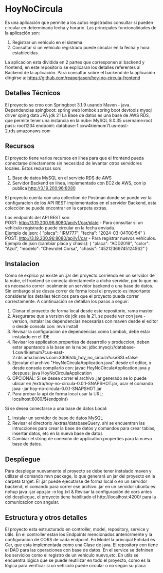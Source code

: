 # HoyNoCircula

Es una aplicación que permite a los autos registrados consultar si pueden circular en determinada fecha y horario.
Las principales funcionalidades de la aplicación son:
  1) Registrar un vehiculo en el sistema.
  2) Consultar si un vehículo registrado puede circular en la fecha y hora establecidas.

La aplicacion esta dividida en 2 partes que corresponen al backend y frontend, en este repositorio se explicaran los detalles referentes al Backend de la aplicación.
Para consultar sobre el backend de la aplicación dirigirse a: https://github.com/reaperjason/hoy-no-circula-frontend

## Detalles Técnicos

El proyecto se creo con Springboot 3.1.9 usando Maven - java.
Dependencias spingboot:
  spring web
  lombok
  spring boot devtools
  mysql driver
  sping data JPA
jdk 21
La Base de datos es una base de AWS RDS, que permite tener una instancia en la nube:
MySQL 8.0.35
username:root
pass: root1234
endpoint: database-1.cxw4kiemum7t.us-east-2.rds.amazonaws.com

## Recursos

El proyecto tiene varios recursos en línea para que el frontend pueda conectarse directamente sin necesidad de levantar otros servidores locales.
Estos recursos son: 
  1) Base de datos MySQL en el servicio RDS de AWS
  2) Servidor Backend en línea, implementado con EC2 de AWS, con ip publica http://3.19.200.96:8080

El proyecto cuenta con una collection de Postman donde se puede ver la configuracion de los API REST implementados en el servidor Backend, esta colección
se puede encontrar en la carpeta extras.

Los endpoints del API REST son:  
POST: http://3.19.200.96:8080/api/v1/car/plate -  Para consultar si un vehículo registrado puede circular en la fecha enviada.  
Ejemplo de json: 
{
    "placa": "IRM777",
    "fecha": "2024-03-04T00:54"
}  
POST: http://3.19.200.96:8080/api/v1/car - Para registrar nuevos vehículos.  
Ejemplo de json (cambiar placa y chasis):
{
    "placa": "ADD2016",
    "color": "Azul",
    "modelo": "Chevrolet Corsa",
    "chasis": "45212369745124562"
}

## Instalacion

Como se explico ya existe un .jar del proyecto corriendo en un servidor de la nube, el frontend se conecta directamente a dicho servidor, por lo que no es necesario correr localmente un servidor backend
o una base de datos.
Sin embargo si se desea correr de forma local el proyecto es importante considerar los detalles técnicos para que el proyecto pueda correr correctamente.
A continuación se detallan los pasos a seguir:
  1) Clonar el proyecto de forma local desde este repositorio, rama master
  2) Asegurarse que a version de jdk sea la 21, se puede ver con java -version, instalar las dependencias necesarias con maven desde el editor o desde consola con: mvn install
  3) Revisar la configuracion de dependencias como Lombok, debe estar instalado en el IDE.
  4) Revisar los application.properties de desarrollo y produccion, deben estar apuntando a la base en la nube: jdbc:mysql://database-1.cxw4kiemum7t.us-east-2.rds.amazonaws.com:3306/db_hoy_no_circula?useSSL=false
  5) Ejecutar el archivo "HoyNoCirculaApplication.java" desde ell editor, o desde consola compilarlo con: javac HoyNoCirculaApplication.java y despues: java HoyNoCirculaApplication
  6) OPCIONAL: Si se desea correr el archivo .jar generado se lo puede ubicar en /extra/hoy-no-circula-0.0.1-SNAPSHOT.jar, usar el comando java -jar hoy-no-circula-0.0.1-SNAPSHOT.jar
  7) Para probar la api de forma local usar la URL: localhost:8080/${endpoint}

Si se desea conectarse a una base de datos Local:
  1) Instalar un servidor de base de datos MySQL
  2) Revisar el directorio /extras/databaseQuery, ahi se encuentran las intrucciones para crear la base de datos y comandos para crear tablas, insertar datos, etc en la nueva base de datos
  3) Cambiar el string de conexión de application.properties para la nueva base de datos.

## Despliegue

Para desplegar nuevamente el proyecto se debe tener instalado maven y utilizar el comando mvn package, lo que generará un jar del proyecto en la carpeta target.
El .jar puede ejecutarse de forma local o en un servidor backend, el comando para correr ese archivo .jar en un servidor ubuntu es: nohup java -jar app.jar -o log.txt &
Revisar la configuración de cors antes del despliegue, el proyecto tiene habilitado el http://localhost:4200/ para la comunicacion con angular.

## Estructura y otros detalles

El proyecto esta estructurado en controller, model, repository, service y utils.
En el controller estan los Endpoints mencionados anteriormente y la configuracion de CORS de cada endpoint.
En Model la principal Entidad es Car, que esta implementada como una Clase de java.
El repository con tiene el DAO para las operaciones con base de datos.
En el service se defninen los servicios como el registro de un vehiculo nuevo,etc.
En utils se encuentra lógica que se puede reutilizar en todo el proyecto, como es la lógica para verificar si un vehículo puede circular o no según su placa
